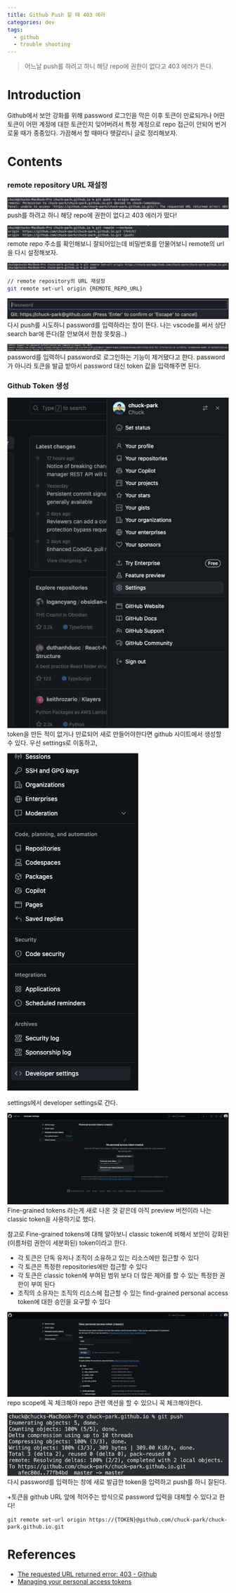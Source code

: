 ```yaml
---
title: Github Push 할 때 403 에러
categories: dev
tags:
  - github
  - trouble shooting
---
```

> 어느날 push를 하려고 하니 해당 repo에 권한이 없다고 403 에러가 뜬다.

# Introduction
Github에서 보안 강화를 위해 password 로그인을 막은 이후 토큰이 만료되거나 어떤 토큰이 어떤 계정에 대한 토큰인지 잊어버려서 특정 계정으로 repo 접근이 안되어 번거로울 때가 종종있다. 가끔해서 할 때마다 헷갈리니 글로 정리해보자.

# Contents
### remote repository URL 재설정
![error_screenshot](/assets/images/2024-12-13-github-push-403-error/image.png)
push를 하려고 하니 해당 repo에 권한이 없다고 403 에러가 떴다!

![git_remote_verbose](/assets/images/2024-12-13-github-push-403-error/image-1.png)
remote repo 주소를 확인해보니 잘되어있는데 비밀번호를 안물어보니 remote의 url을 다시 설정해보자.

![git_remote_set_url](/assets/images/2024-12-13-github-push-403-error/image-2.png)
```bash
// remote repository의 URL 재설정
git remote set-url origin {REMOTE_REPO_URL}
```

![password_input](/assets/images/2024-12-13-github-push-403-error/image-3.png)
다시 push를 시도하니 password를 입력하라는 창이 뜬다.
나는 vscode를 써서 상단 search bar에 뜬다(잘 안보여서 한참 못찾음..)

![password_login_deprecated](/assets/images/2024-12-13-github-push-403-error/image-4.png)
password를 입력하니 password로 로그인하는 기능이 제거됐다고 한다.
password가 아니라 토큰을 발급 받아서 password 대신 token 값을 입력해주면 된다.

### Github Token 생성
![github-your-profile](/assets/images/2024-12-13-github-push-403-error/image-5.png)
token을 만든 적이 없거나 만료되어 새로 만들어야한다면 github 사이트에서 생성할 수 있다.
우선 settings로 이동하고,

![github-developer-setting](/assets/images/2024-12-13-github-push-403-error/image-6.png)

settings에서 developer settings로 간다.

![personal-access-token](/assets/images/2024-12-13-github-push-403-error/image-7.png)
Fine-grained tokens 라는게 새로 나온 것 같은데 아직 preview 버전이라 나는 classic token을 사용하기로 했다.

참고로 Fine-grained tokens에 대해 알아보니 classic token에 비해서 보안이 강화된(이름처럼 권한이 세분화된) token이라고 한다.
- 각 토큰은 단독 유저나 조직이 소유하고 있는 리소스에만 접근할 수 있다
- 각 토큰은 특정한 repositories에만 접근할 수 있다
- 각 토큰은 classic token에 부여된 범위 보다 더 많은 제어를 할 수 있는 특정한 권한이 부여 된다
- 조직의 소유자는 조직의 리소스에 접근할 수 있는 find-grained personal access token에 대한 승인을 요구할 수 있다

![new-personal-access-token](/assets/images/2024-12-13-github-push-403-error/image-8.png)
repo scope에 꼭 체크해야 repo 관련 액션을 할 수 있으니 꼭 체크해야한다.

![success-push](/assets/images/2024-12-13-github-push-403-error/image-9.png)
다시 password를 입력하는 창에 새로 발급한 token을 입력하고 push를 하니 잘된다.

+토큰을 github URL 앞에 적어주는 방식으로 password 입력을 대체할 수 있다고 한다!
```
git remote set-url origin https://{TOKEN}@github.com/chuck-park/chuck-park.github.io.git
``` 

# References
- [The requested URL returned error: 403 - Github](https://iambeginnerdeveloper.tistory.com/256)
- [Managing your personal access tokens](https://docs.github.com/en/authentication/keeping-your-account-and-data-secure/managing-your-personal-access-tokens)